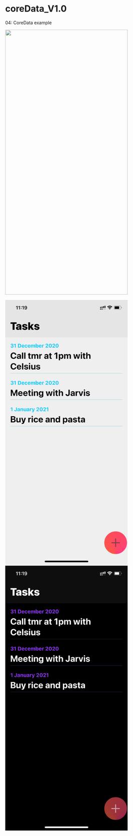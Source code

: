# coreData_V1.0

04: CoreData example

<img src="https://media.giphy.com/media/jJg0w5txLTBmz42jhE/giphy.gif" width="390" height="844"/>  


<img src="/light.PNG" width="390" height="844"/>  <img src="/dark.PNG" width="390" height="844"/>
